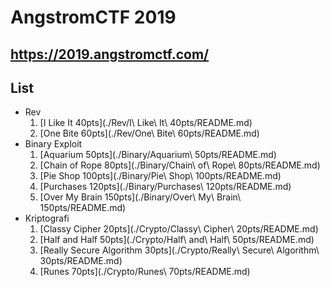 # __AngstromCTF 2019__ 
## https://2019.angstromctf.com/

## List
- Rev
    1. [I Like It 40pts](./Rev/I\ Like\ It\ 40pts/README.md)
    2. [One Bite 60pts](./Rev/One\ Bite\ 60pts/README.md)
- Binary Exploit
    1. [Aquarium 50pts](./Binary/Aquarium\ 50pts/README.md)
    2. [Chain of Rope 80pts](./Binary/Chain\ of\ Rope\ 80pts/README.md)
    3. [Pie Shop 100pts](./Binary/Pie\ Shop\ 100pts/README.md)
    4. [Purchases 120pts](./Binary/Purchases\ 120pts/README.md)
    5. [Over My Brain 150pts](./Binary/Over\ My\ Brain\ 150pts/README.md)
- Kriptografi
    1. [Classy Cipher 20pts](./Crypto/Classy\ Cipher\ 20pts/README.md)
    2. [Half and Half 50pts](./Crypto/Half\ and\ Half\ 50pts/README.md)
    3. [Really Secure Algorithm 30pts](./Crypto/Really\ Secure\ Algorithm\ 30pts/README.md)
    4. [Runes 70pts](./Crypto/Runes\ 70pts/README.md)
